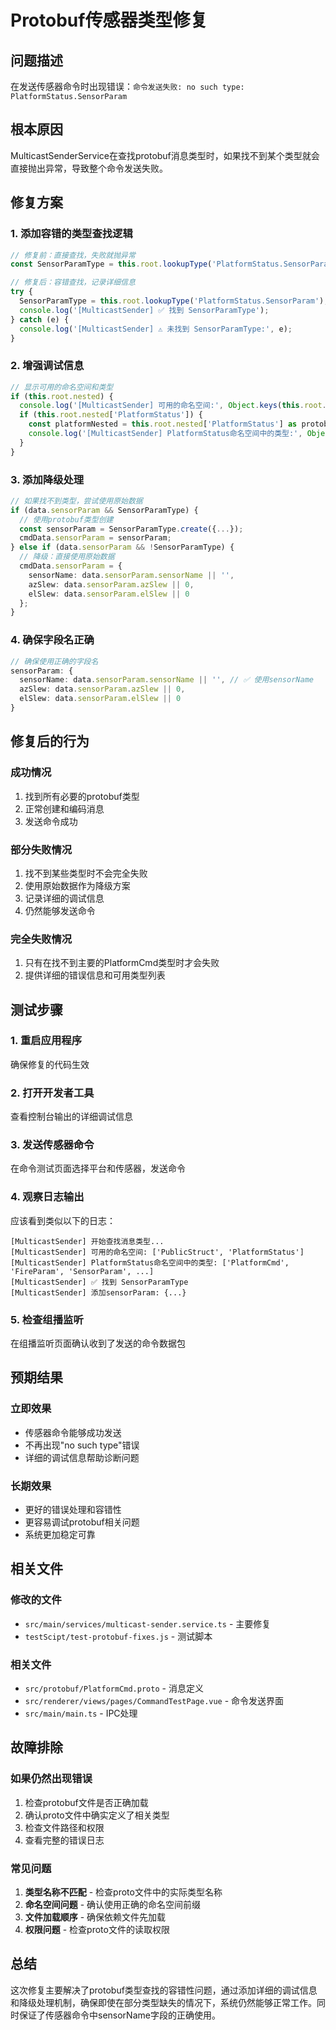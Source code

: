 # Protobuf传感器类型修复

## 问题描述
在发送传感器命令时出现错误：`命令发送失败: no such type: PlatformStatus.SensorParam`

## 根本原因
MulticastSenderService在查找protobuf消息类型时，如果找不到某个类型就会直接抛出异常，导致整个命令发送失败。

## 修复方案

### 1. 添加容错的类型查找逻辑
```typescript
// 修复前：直接查找，失败就抛异常
const SensorParamType = this.root.lookupType('PlatformStatus.SensorParam');

// 修复后：容错查找，记录详细信息
try {
  SensorParamType = this.root.lookupType('PlatformStatus.SensorParam');
  console.log('[MulticastSender] ✅ 找到 SensorParamType');
} catch (e) {
  console.log('[MulticastSender] ⚠️ 未找到 SensorParamType:', e);
}
```

### 2. 增强调试信息
```typescript
// 显示可用的命名空间和类型
if (this.root.nested) {
  console.log('[MulticastSender] 可用的命名空间:', Object.keys(this.root.nested));
  if (this.root.nested['PlatformStatus']) {
    const platformNested = this.root.nested['PlatformStatus'] as protobuf.Namespace;
    console.log('[MulticastSender] PlatformStatus命名空间中的类型:', Object.keys(platformNested.nested || {}));
  }
}
```

### 3. 添加降级处理
```typescript
// 如果找不到类型，尝试使用原始数据
if (data.sensorParam && SensorParamType) {
  // 使用protobuf类型创建
  const sensorParam = SensorParamType.create({...});
  cmdData.sensorParam = sensorParam;
} else if (data.sensorParam && !SensorParamType) {
  // 降级：直接使用原始数据
  cmdData.sensorParam = {
    sensorName: data.sensorParam.sensorName || '',
    azSlew: data.sensorParam.azSlew || 0,
    elSlew: data.sensorParam.elSlew || 0
  };
}
```

### 4. 确保字段名正确
```typescript
// 确保使用正确的字段名
sensorParam: {
  sensorName: data.sensorParam.sensorName || '', // ✅ 使用sensorName
  azSlew: data.sensorParam.azSlew || 0,
  elSlew: data.sensorParam.elSlew || 0
}
```

## 修复后的行为

### 成功情况
1. 找到所有必要的protobuf类型
2. 正常创建和编码消息
3. 发送命令成功

### 部分失败情况
1. 找不到某些类型时不会完全失败
2. 使用原始数据作为降级方案
3. 记录详细的调试信息
4. 仍然能够发送命令

### 完全失败情况
1. 只有在找不到主要的PlatformCmd类型时才会失败
2. 提供详细的错误信息和可用类型列表

## 测试步骤

### 1. 重启应用程序
确保修复的代码生效

### 2. 打开开发者工具
查看控制台输出的详细调试信息

### 3. 发送传感器命令
在命令测试页面选择平台和传感器，发送命令

### 4. 观察日志输出
应该看到类似以下的日志：
```
[MulticastSender] 开始查找消息类型...
[MulticastSender] 可用的命名空间: ['PublicStruct', 'PlatformStatus']
[MulticastSender] PlatformStatus命名空间中的类型: ['PlatformCmd', 'FireParam', 'SensorParam', ...]
[MulticastSender] ✅ 找到 SensorParamType
[MulticastSender] 添加sensorParam: {...}
```

### 5. 检查组播监听
在组播监听页面确认收到了发送的命令数据包

## 预期结果

### 立即效果
- 传感器命令能够成功发送
- 不再出现"no such type"错误
- 详细的调试信息帮助诊断问题

### 长期效果
- 更好的错误处理和容错性
- 更容易调试protobuf相关问题
- 系统更加稳定可靠

## 相关文件

### 修改的文件
- `src/main/services/multicast-sender.service.ts` - 主要修复
- `testScipt/test-protobuf-fixes.js` - 测试脚本

### 相关文件
- `src/protobuf/PlatformCmd.proto` - 消息定义
- `src/renderer/views/pages/CommandTestPage.vue` - 命令发送界面
- `src/main/main.ts` - IPC处理

## 故障排除

### 如果仍然出现错误
1. 检查protobuf文件是否正确加载
2. 确认proto文件中确实定义了相关类型
3. 检查文件路径和权限
4. 查看完整的错误日志

### 常见问题
1. **类型名称不匹配** - 检查proto文件中的实际类型名称
2. **命名空间问题** - 确认使用正确的命名空间前缀
3. **文件加载顺序** - 确保依赖文件先加载
4. **权限问题** - 检查proto文件的读取权限

## 总结
这次修复主要解决了protobuf类型查找的容错性问题，通过添加详细的调试信息和降级处理机制，确保即使在部分类型缺失的情况下，系统仍然能够正常工作。同时保证了传感器命令中sensorName字段的正确使用。